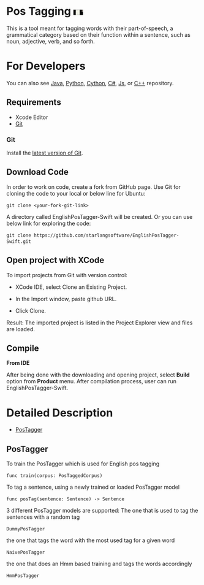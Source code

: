 Pos Tagging [<img src="https://github.com/StarlangSoftware/EnglishPosTagger/blob/master/video1.jpg" width="5%">](https://youtu.be/gQmc7Nhwhuk)
============

This is a tool meant for tagging words with their part-of-speech, a grammatical category based on their function within a sentence, such as noun, adjective, verb, and so forth. 

For Developers
============
You can also see [Java](https://github.com/starlangsoftware/EnglishPosTagger), [Python](https://github.com/starlangsoftware/EnglishPosTagger-Py), [Cython](https://github.com/starlangsoftware/EnglishPosTagger-Cy), [C#](https://github.com/starlangsoftware/EnglishPosTagger-CS), [Js](https://github.com/starlangsoftware/EnglishPosTagger-Js), or [C++](https://github.com/starlangsoftware/EnglishPosTagger-CPP) repository.

## Requirements

* Xcode Editor
* [Git](#git)

### Git

Install the [latest version of Git](https://git-scm.com/book/en/v2/Getting-Started-Installing-Git).

## Download Code

In order to work on code, create a fork from GitHub page. 
Use Git for cloning the code to your local or below line for Ubuntu:

	git clone <your-fork-git-link>

A directory called EnglishPosTagger-Swift will be created. Or you can use below link for exploring the code:

	git clone https://github.com/starlangsoftware/EnglishPosTagger-Swift.git

## Open project with XCode

To import projects from Git with version control:

* XCode IDE, select Clone an Existing Project.

* In the Import window, paste github URL.

* Click Clone.

Result: The imported project is listed in the Project Explorer view and files are loaded.


## Compile

**From IDE**

After being done with the downloading and opening project, select **Build** option from **Product** menu. After compilation process, user can run EnglishPosTagger-Swift.

Detailed Description
============

+ [PosTagger](#postagger)

## PosTagger

To train the PosTagger which is used for English pos tagging 

	func train(corpus: PosTaggedCorpus)
	
To tag a sentence, using a newly trained or loaded PosTagger model

	func posTag(sentence: Sentence) -> Sentence
	

3 different PosTagger models are supported:
The one that is used to tag the sentences with a random tag

	DummyPosTagger
	
the one that tags the word with the most used tag for a given word 

	NaivePosTagger
	
the one that does an Hmm based training and tags the words accordingly 

	HmmPosTagger
